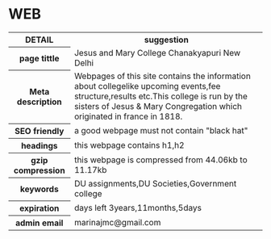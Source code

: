 
# WEB
<html>
<table>
<tr>
<th>DETAIL</th>
<th>suggestion</th>
</tr>
<tr>
<th>page tittle</th>
<td>Jesus and Mary College Chanakyapuri New Delhi</td>
</tr>
<tr>
<th>Meta description</th>
<td>Webpages of this site contains the information about collegelike upcoming events,fee structure,results etc.This college is run by the sisters of Jesus & Mary Congregation which originated in france in 1818.</td>
</tr>
<tr>
<th>SEO friendly</th>
<td>a good webpage must not contain "black hat"</td>
</tr>
<tr>
<th>headings</th>
<td>this webpage contains h1,h2</td>
</tr>
<tr>
<th>gzip compression</th>
<td>this webpage is compressed from 44.06kb to 11.17kb</td>
</tr>
<tr>
<th>keywords</th>
<td>DU assignments,DU Societies,Government college</td>
</tr>
<tr>
<th>expiration</th>
<td>days left 3years,11months,5days</td>
</tr>
<tr>
<th>admin email</th>
<td>marinajmc@gmail.com</td>
</tr>
</table>
</html>
